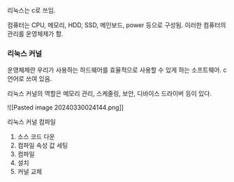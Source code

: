 리눅스는 c로 쓰임.

컴퓨터는 CPU, 메모리, HDD, SSD, 메인보드, power 등으로 구성됨. 이러한 컴퓨터의 관리를 운영체제가 함.

### 리눅스 커널
운영체제란 우리가 사용하는 하드웨어를 효율적으로 사용할 수 있게 하는 소프트웨어.
c언어로 쓰여 있음.

리눅스 커널의 역할은 메모리 관리, 스케줄링, 보안, 디바이스 드라이버 등이 있다.

![[Pasted image 20240330024144.png]]

리눅스 커널 컴파일
1. 소스 코드 다운
2. 컴파일 속성 값 세팅 
3. 컴파일
4. 설치
5. 커널 교체 

